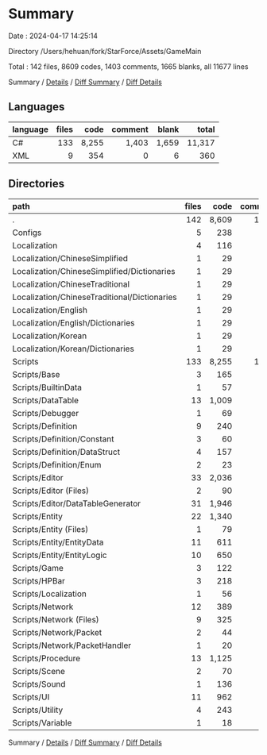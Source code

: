 # Summary

Date : 2024-04-17 14:25:14

Directory /Users/hehuan/fork/StarForce/Assets/GameMain

Total : 142 files,  8609 codes, 1403 comments, 1665 blanks, all 11677 lines

Summary / [Details](details.md) / [Diff Summary](diff.md) / [Diff Details](diff-details.md)

## Languages
| language | files | code | comment | blank | total |
| :--- | ---: | ---: | ---: | ---: | ---: |
| C# | 133 | 8,255 | 1,403 | 1,659 | 11,317 |
| XML | 9 | 354 | 0 | 6 | 360 |

## Directories
| path | files | code | comment | blank | total |
| :--- | ---: | ---: | ---: | ---: | ---: |
| . | 142 | 8,609 | 1,403 | 1,665 | 11,677 |
| Configs | 5 | 238 | 0 | 2 | 240 |
| Localization | 4 | 116 | 0 | 4 | 120 |
| Localization/ChineseSimplified | 1 | 29 | 0 | 1 | 30 |
| Localization/ChineseSimplified/Dictionaries | 1 | 29 | 0 | 1 | 30 |
| Localization/ChineseTraditional | 1 | 29 | 0 | 1 | 30 |
| Localization/ChineseTraditional/Dictionaries | 1 | 29 | 0 | 1 | 30 |
| Localization/English | 1 | 29 | 0 | 1 | 30 |
| Localization/English/Dictionaries | 1 | 29 | 0 | 1 | 30 |
| Localization/Korean | 1 | 29 | 0 | 1 | 30 |
| Localization/Korean/Dictionaries | 1 | 29 | 0 | 1 | 30 |
| Scripts | 133 | 8,255 | 1,403 | 1,659 | 11,317 |
| Scripts/Base | 3 | 165 | 87 | 31 | 283 |
| Scripts/BuiltinData | 1 | 57 | 6 | 12 | 75 |
| Scripts/DataTable | 13 | 1,009 | 297 | 197 | 1,503 |
| Scripts/Debugger | 1 | 69 | 6 | 11 | 86 |
| Scripts/Definition | 9 | 240 | 99 | 53 | 392 |
| Scripts/Definition/Constant | 3 | 60 | 24 | 10 | 94 |
| Scripts/Definition/DataStruct | 4 | 157 | 27 | 30 | 214 |
| Scripts/Definition/Enum | 2 | 23 | 48 | 13 | 84 |
| Scripts/Editor | 33 | 2,036 | 206 | 350 | 2,592 |
| Scripts/Editor (Files) | 2 | 90 | 12 | 20 | 122 |
| Scripts/Editor/DataTableGenerator | 31 | 1,946 | 194 | 330 | 2,470 |
| Scripts/Entity | 22 | 1,340 | 227 | 278 | 1,845 |
| Scripts/Entity (Files) | 1 | 79 | 10 | 19 | 108 |
| Scripts/Entity/EntityData | 11 | 611 | 132 | 127 | 870 |
| Scripts/Entity/EntityLogic | 10 | 650 | 85 | 132 | 867 |
| Scripts/Game | 3 | 122 | 25 | 23 | 170 |
| Scripts/HPBar | 3 | 218 | 18 | 45 | 281 |
| Scripts/Localization | 1 | 56 | 15 | 7 | 78 |
| Scripts/Network | 12 | 389 | 121 | 81 | 591 |
| Scripts/Network (Files) | 9 | 325 | 103 | 67 | 495 |
| Scripts/Network/Packet | 2 | 44 | 12 | 10 | 66 |
| Scripts/Network/PacketHandler | 1 | 20 | 6 | 4 | 30 |
| Scripts/Procedure | 13 | 1,125 | 91 | 250 | 1,466 |
| Scripts/Scene | 2 | 70 | 12 | 17 | 99 |
| Scripts/Sound | 1 | 136 | 6 | 26 | 168 |
| Scripts/UI | 11 | 962 | 121 | 221 | 1,304 |
| Scripts/Utility | 4 | 243 | 66 | 53 | 362 |
| Scripts/Variable | 1 | 18 | 0 | 4 | 22 |

Summary / [Details](details.md) / [Diff Summary](diff.md) / [Diff Details](diff-details.md)